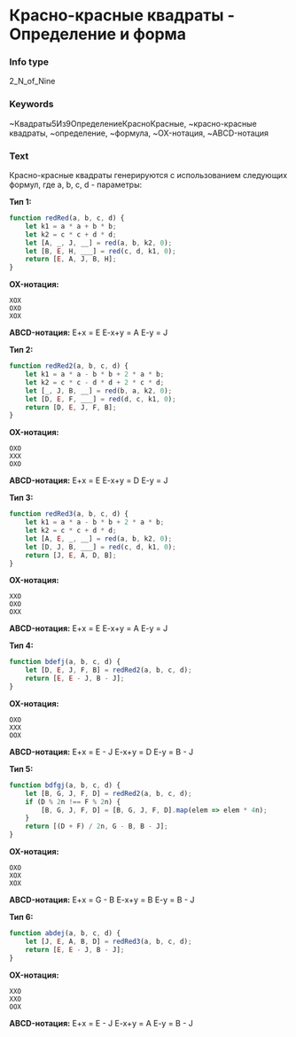 # Красно-красные квадраты - Определение и форма
### Info type
2_N_of_Nine
### Keywords
~Квадраты5Из9ОпределениеКрасноКрасные, ~красно-красные квадраты, ~определение, ~формула, ~OX-нотация, ~ABCD-нотация
### Text
Красно-красные квадраты генерируются с использованием следующих формул, где a, b, c, d - параметры:

**Тип 1:**
```javascript
function redRed(a, b, c, d) {
    let k1 = a * a + b * b;
    let k2 = c * c + d * d;
    let [A, _, J, __] = red(a, b, k2, 0);
    let [B, E, H, ___] = red(c, d, k1, 0);
    return [E, A, J, B, H];
}
```
**OX-нотация:**
```
XOX
OXO
XOX
```
**ABCD-нотация:**
E+x = E
E-x+y = A
E-y = J

**Тип 2:**
```javascript
function redRed2(a, b, c, d) {
    let k1 = a * a - b * b + 2 * a * b;
    let k2 = c * c - d * d + 2 * c * d;
    let [_, J, B, __] = red(b, a, k2, 0);
    let [D, E, F, ___] = red(d, c, k1, 0);
    return [D, E, J, F, B];
}
```
**OX-нотация:**
```
OXO
XXX
OXO
```
**ABCD-нотация:**
E+x = E
E-x+y = D
E-y = J

**Тип 3:**
```javascript
function redRed3(a, b, c, d) {
    let k1 = a * a - b * b + 2 * a * b;
    let k2 = c * c + d * d;
    let [A, E, _, __] = red(a, b, k2, 0);
    let [D, J, B, ___] = red(c, d, k1, 0);
    return [J, E, A, D, B];
}
```
**OX-нотация:**
```
XXO
OXO
OXX
```
**ABCD-нотация:**
E+x = E
E-x+y = A
E-y = J

**Тип 4:**
```javascript
function bdefj(a, b, c, d) {
    let [D, E, J, F, B] = redRed2(a, b, c, d);
    return [E, E - J, B - J];
}
```
**OX-нотация:**
```
OXO
XXX
OOX
```
**ABCD-нотация:**
E+x = E - J
E-x+y = D
E-y = B - J

**Тип 5:**
```javascript
function bdfgj(a, b, c, d) {
    let [B, G, J, F, D] = redRed2(a, b, c, d);
    if (D % 2n !== F % 2n) {
        [B, G, J, F, D] = [B, G, J, F, D].map(elem => elem * 4n);
    }
    return [(D + F) / 2n, G - B, B - J];
}
```
**OX-нотация:**
```
OXO
XOX
XOX
```
**ABCD-нотация:**
E+x = G - B
E-x+y = B
E-y = B - J

**Тип 6:**
```javascript
function abdej(a, b, c, d) {
    let [J, E, A, B, D] = redRed3(a, b, c, d);
    return [E, E - J, B - J];
}
```
**OX-нотация:**
```
XXO
XXO
OOX
```
**ABCD-нотация:**
E+x = E - J
E-x+y = A
E-y = B - J
```

